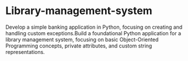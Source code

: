 # Library-management-system
 Develop a simple banking application in Python, focusing on creating and handling custom exceptions.Build a foundational Python application for a library management system, focusing on basic Object-Oriented Programming concepts, private attributes, and custom string representations.
